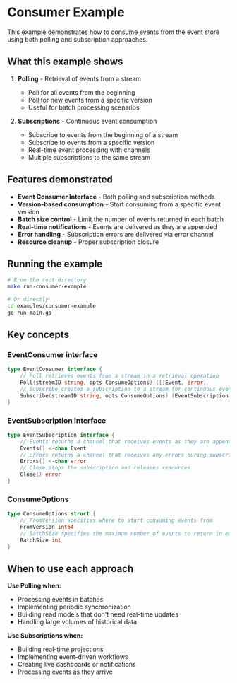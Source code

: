 # Consumer Example

This example demonstrates how to consume events from the event store using both polling and subscription approaches.

## What this example shows

1. **Polling** - Retrieval of events from a stream
   - Poll for all events from the beginning
   - Poll for new events from a specific version
   - Useful for batch processing scenarios

2. **Subscriptions** - Continuous event consumption
   - Subscribe to events from the beginning of a stream
   - Subscribe to events from a specific version
   - Real-time event processing with channels
   - Multiple subscriptions to the same stream

## Features demonstrated

- **Event Consumer Interface** - Both polling and subscription methods
- **Version-based consumption** - Start consuming from a specific event version
- **Batch size control** - Limit the number of events returned in each batch
- **Real-time notifications** - Events are delivered as they are appended
- **Error handling** - Subscription errors are delivered via error channel
- **Resource cleanup** - Proper subscription closure

## Running the example

```bash
# From the root directory
make run-consumer-example

# Or directly
cd examples/consumer-example
go run main.go
```

## Key concepts

### EventConsumer interface
```go
type EventConsumer interface {
    // Poll retrieves events from a stream in a retrieval operation
    Poll(streamID string, opts ConsumeOptions) ([]Event, error)
    // Subscribe creates a subscription to a stream for continuous event consumption
    Subscribe(streamID string, opts ConsumeOptions) (EventSubscription, error)
}
```

### EventSubscription interface
```go
type EventSubscription interface {
    // Events returns a channel that receives events as they are appended to the stream
    Events() <-chan Event
    // Errors returns a channel that receives any errors during subscription
    Errors() <-chan error
    // Close stops the subscription and releases resources
    Close() error
}
```

### ConsumeOptions
```go
type ConsumeOptions struct {
    // FromVersion specifies where to start consuming events from
    FromVersion int64
    // BatchSize specifies the maximum number of events to return in each batch
    BatchSize int
}
```

## When to use each approach

**Use Polling when:**
- Processing events in batches
- Implementing periodic synchronization
- Building read models that don't need real-time updates
- Handling large volumes of historical data

**Use Subscriptions when:**
- Building real-time projections
- Implementing event-driven workflows
- Creating live dashboards or notifications
- Processing events as they arrive